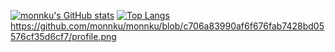 [![monnku's GitHub stats](https://github-readme-stats.vercel.app/api?username=monnku&theme=vue-dark&show_icons=true)](https://github.com/mo-ri-regen/github-readme-stats)
[![Top Langs](https://github-readme-stats.vercel.app/api/top-langs/?username=monnku&theme=vue-dark&show_icons=true&layout=compact)](https://github.com/monnku/github-readme-stats)
https://github.com/monnku/monnku/blob/c706a83990af6f676fab7428bd05576cf35d6cf7/profile.png
